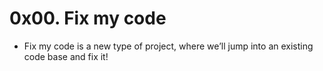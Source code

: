 # 0x00. Fix my code
* Fix my code is a new type of project, where we’ll jump into an existing code base and fix it!
